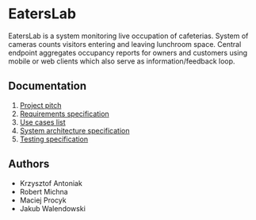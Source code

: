 # EatersLab

EatersLab is a system monitoring live occupation of cafeterias. System of cameras counts visitors entering and leaving lunchroom space. Central endpoint aggregates occupancy reports for owners and customers using mobile or web clients which also serve as information/feedback loop.

## Documentation

1. [Project pitch](specs/pitch.md)
2. [Requirements specification](specs/requirements.md)
3. [Use cases list](specs/use-cases.md)
4. [System architecture specification](specs/architecture.md)
5. [Testing specification](specs/testing.md)

## Authors

* Krzysztof Antoniak
* Robert Michna
* Maciej Procyk
* Jakub Walendowski
